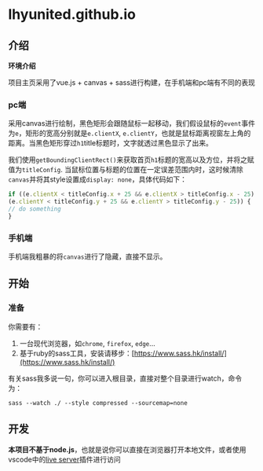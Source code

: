 # lhyunited.github.io

## 介绍
**环境介绍**

项目主页采用了vue.js + canvas + sass进行构建，在手机端和pc端有不同的表现

### pc端
采用canvas进行绘制，黑色矩形会跟随鼠标一起移动，我们假设鼠标的`event`事件为`e`，矩形的宽高分别就是`e.clientX`, `e.clientY`，也就是鼠标距离视窗左上角的距离。当黑色矩形穿过`h1`title标题时，文字就透过黑色显示了出来。

我们使用`getBoundingClientRect()`来获取首页`h1`标题的宽高以及方位，并将之赋值为`titleConfig`. 当鼠标位置与标题的位置在一定误差范围内时，这时候清除`canvas`并将其style设置成`display: none`，具体代码如下：

```js
if ((e.clientX < titleConfig.x + 25 && e.clientX > titleConfig.x - 25) &&
(e.clientY < titleConfig.y + 25 && e.clientY > titleConfig.y - 25)) {
// do something
}
```

### 手机端
手机端我粗暴的将`canvas`进行了隐藏，直接不显示。

## 开始

### 准备
你需要有：
1. 一台现代浏览器，如`chrome`, `firefox`, `edge`...
2. 基于ruby的sass工具，安装请移步：[https://www.sass.hk/install/](https://www.sass.hk/install/)

有关sass我多说一句，你可以进入根目录，直接对整个目录进行watch，命令为：
```shell
sass --watch ./ --style compressed --sourcemap=none
```

## 开发
**本项目不基于node.js**，也就是说你可以直接在浏览器打开本地文件，或者使用vscode中的[live server](https://marketplace.visualstudio.com/items?itemName=ritwickdey.LiveServer)插件进行访问
